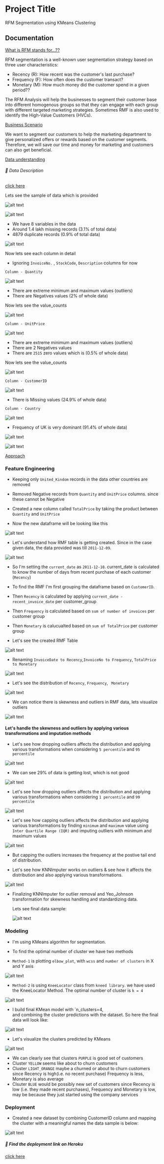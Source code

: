 
# Project Title

RFM Segmentation using KMeans Clustering


## Documentation

[What is RFM stands for...??](https://linktodocumentation)


RFM segmentation is a well-known user segmentation strategy based on three user characteristics:

- Recency (R): How recent was the customer's last purchase?
- Frequency (F): How often does the customer transact?
- Monetary (M): How much money did the customer spend in a given period??

The RFM Analysis will help the businesses to segment their customer base into different homogenous groups so that they can engage with each group with different targeted marketing strategies. 
Sometimes RMF is also used to identify the High-Value Customers (HVCs).

[Business Scenario](https://linktodocumentation)

We want to segment our customers to help 
the marketing department to give personalized offers or rewards based on the customer segments. 
Therefore, we will save our time and money 
for marketing and customers can also get beneficial.

[Data understanding](https://linktodocumentation)


###### 🔗 Data Description
[click here](https://archive.ics.uci.edu/ml/datasets/online+retail)



Lets see the sample of data which is provided

![alt text](https://github.com/sudheeshe/RFM_Customer_Segmentation/blob/main/Images_for_readme/sample_data_head_snap.jpg?raw=true)


![alt text](https://github.com/sudheeshe/RFM_Customer_Segmentation/blob/main/Images_for_readme/df_overview_1.jpg?raw=true)

- We have 8 variables in the data
- Around 1.4 lakh missing records (3.1% of total data)
- 4879 duplicate records (0.9% of total data)

![alt text](https://github.com/sudheeshe/RFM_Customer_Segmentation/blob/main/Images_for_readme/df_overview_2.jpg?raw=true)


Now lets see each column in detail

- Ignoring `InvoiceNo.` , `StockCode`, `Description` columns for now

`Column - Quantity`

![alt text](https://github.com/sudheeshe/RFM_Customer_Segmentation/blob/main/Images_for_readme/df_overview_3.jpg?raw=true)

- There are extreme minimum and maximum values (outliers)
- There are Negatives values (2% of whole data)

Now lets see the value_counts

![alt text](https://github.com/sudheeshe/RFM_Customer_Segmentation/blob/main/Images_for_readme/df_overview_4.jpg?raw=true)


`Column - UnitPrice`

![alt text](https://github.com/sudheeshe/RFM_Customer_Segmentation/blob/main/Images_for_readme/df_overview_7.jpg?raw=true)

- There are extreme minimum and maximum values (outliers)
- There are 2 Negatives values
- There are `2515` zero values which is (0.5% of whole data)

Now lets see the value_counts

![alt text](https://github.com/sudheeshe/RFM_Customer_Segmentation/blob/main/Images_for_readme/df_overview_8.jpg?raw=true)



`Column - CustomerID`

![alt text](https://github.com/sudheeshe/RFM_Customer_Segmentation/blob/main/Images_for_readme/df_overview_11.jpg?raw=true)

- There is Missing values (24.9% of whole data)


`Column - Country`

![alt text](https://github.com/sudheeshe/RFM_Customer_Segmentation/blob/main/Images_for_readme/df_overview_12.jpg?raw=true)


- Frequency of UK is very dominant (91.4% of whole data)

![alt text](https://github.com/sudheeshe/RFM_Customer_Segmentation/blob/main/Images_for_readme/df_overview_13.jpg?raw=true)



![alt text](https://github.com/sudheeshe/RFM_Customer_Segmentation/blob/main/Images_for_readme/df_overview_14.jpg?raw=true)


[Approach](https://linktodocumentation)

### Feature Engineering

- Keeping only `United_Kindom` records in the data other countries are removed
- Removed Negative records from `Quantity` and `UnitPrice` columns. since these cannot be Negative
- Created a new column called `TotalPrice` by taking the product between `Quantity` and `UnitPrice` 

- Now the new dataframe will be looking like this

![alt text](https://github.com/sudheeshe/RFM_Customer_Segmentation/blob/main/Images_for_readme/df_overview_16.jpg?raw=true)



- Let's understand how RMF table is getting created. Since in the case given data,
  the data provided was till `2011-12-09`. 

![alt text](https://github.com/sudheeshe/RFM_Customer_Segmentation/blob/main/Images_for_readme/df_overview_15.jpg?raw=true)


- So I'm setting the `current_date` as `2011-12-10`. 
  current_date is calculated to know the number of days from recent purchase of each customer (`Recency`)
- To find the RMF I'm first grouping the dataframe based on `CustomerID`. 
- Then `Recency` is calculated by applying `current_date - recent_invoice_date` per customer_group
- Then `Frequency` is calculated based on `sum of number of invoices` per customer group
- Then `Monetary` is calucualted based on `sum of TotalPrice` per customer group

- Let's see the created RMF Table

![alt text](https://github.com/sudheeshe/RFM_Customer_Segmentation/blob/main/Images_for_readme/df_overview_17.jpg?raw=true)

- Renaming `InvoiceDate to Recency`,`InvoiceNo to Frequency`, `TotalPrice to Monetary`

![alt text](https://github.com/sudheeshe/RFM_Customer_Segmentation/blob/main/Images_for_readme/df_overview_18.jpg?raw=true)

- Let's see the distribution of `Recency`,  `Frequency`, ` Monetary`

![alt text](https://github.com/sudheeshe/RFM_Customer_Segmentation/blob/main/Images_for_readme/df_overview_19.jpg?raw=true)

- We can notice there is skewness and outliers in RMF data, lets visualize outliers

![alt text](https://github.com/sudheeshe/RFM_Customer_Segmentation/blob/main/Images_for_readme/df_overview_20.jpg?raw=true)


#### Let's handle the skewness and outliers by applying various transformations and imputation methods

- Let's see how dropping outliers affects the distribution and applying various transformations when considering `5 percentile` and `95 percentile`

![alt text](https://github.com/sudheeshe/RFM_Customer_Segmentation/blob/main/Images_for_readme/df_overview_21.jpg?raw=true)

- We can see 29% of data is getting lost, which is not good

![alt text](https://github.com/sudheeshe/RFM_Customer_Segmentation/blob/main/Images_for_readme/df_overview_22.jpg?raw=true)


- Let's see how dropping outliers affects the distribution and applying various transformations when considering `1 percentile` and `99 percentile`

![alt text](https://github.com/sudheeshe/RFM_Customer_Segmentation/blob/main/Images_for_readme/df_overview_23.jpg?raw=true)

- Let's see how capping outliers affects the distribution and applying various transformations by finding `minimum` and `maximum` value using `Inter Quartile Range (IQR)`
  and imputing outliers with minimum and maximum values

![alt text](https://github.com/sudheeshe/RFM_Customer_Segmentation/blob/main/Images_for_readme/df_overview_24.jpg?raw=true)

- But capping the outliers increases the frequency at the postive tail end of distribution.

- Let's see how KNNImputer works on outliers & see how it affects the distribution and also applying various transformations.

![alt text](https://github.com/sudheeshe/RFM_Customer_Segmentation/blob/main/Images_for_readme/df_overview_25.jpg?raw=true)


- Finalizing KNNImputer for outlier removal and Yeo_Johnson transformation for skewness handling and standardizing data.
  
  Lets see final data sample:

  ![alt text](https://github.com/sudheeshe/RFM_Customer_Segmentation/blob/main/Images_for_readme/df_overview_26.jpg?raw=true)




### Modeling

- I'm using KMeans algorithm for segmentation.
- To find the optimal number of cluster we have two methods

- `Method-1` is  plotting `elbow_plot`, with `wcss` and `number of clusters` in X and Y axis

![alt text](https://github.com/sudheeshe/RFM_Customer_Segmentation/blob/main/Images_for_readme/df_overview_27.jpg?raw=true)

- `Method-2` is using `KneeLocator` class from `kneed library`. we have used the KneeLocator Method.
   The optimal number of cluster is `k = 4`

![alt text](https://github.com/sudheeshe/RFM_Customer_Segmentation/blob/main/Images_for_readme/df_overview_28.jpg?raw=true)

- I build final KMean model with `n_clusters=4,  
  and combining the cluster predictions with the dataset. 
  So here the final data will look like:

![alt text](https://github.com/sudheeshe/RFM_Customer_Segmentation/blob/main/Images_for_readme/df_overview_29.jpg?raw=true)

- Let's visualize the clusters predicted by KMeans

![alt text](https://github.com/sudheeshe/RFM_Customer_Segmentation/blob/main/Images_for_readme/df_overview_30.jpg?raw=true)

- We can clearly see that clusters `PURPLE` is good set of customers
- Cluster `YELLOW` seems like about to churn customers
- Cluster `LIGHT_ORANGE` maybe a churned or about to churn customers since Recency is high(i.e. no recent purchase) Frequency is less, Monetary is also average
- Clsuter `BLUE` would be possibly new set of customers since Recency is low (i.e. they made recent purchases), Frequency and Monetary is low, may be because they just started using the company services

### Deployment

- Created a new dataset by combining CustomerID column and mapping the cluster with a meaningful names
  the data sample is below:

![alt text](https://github.com/sudheeshe/RFM_Customer_Segmentation/blob/main/Images_for_readme/df_overview_31.jpg?raw=true)



##### 🔗 Find the deployment link on Heroku

[click here](https://rfm-customer-segmentation.herokuapp.com/)


